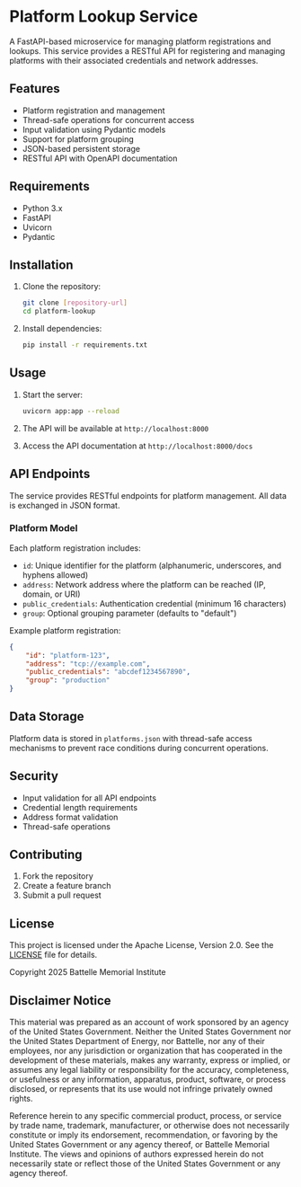 # Platform Lookup Service

A FastAPI-based microservice for managing platform registrations and lookups. This service provides a RESTful API for registering and managing platforms with their associated credentials and network addresses.

## Features

- Platform registration and management
- Thread-safe operations for concurrent access
- Input validation using Pydantic models
- Support for platform grouping
- JSON-based persistent storage
- RESTful API with OpenAPI documentation

## Requirements

- Python 3.x
- FastAPI
- Uvicorn
- Pydantic

## Installation

1. Clone the repository:

   ```bash
   git clone [repository-url]
   cd platform-lookup
   ```

2. Install dependencies:

   ```bash
   pip install -r requirements.txt
   ```

## Usage

1. Start the server:

   ```bash
   uvicorn app:app --reload
   ```

2. The API will be available at `http://localhost:8000`
3. Access the API documentation at `http://localhost:8000/docs`

## API Endpoints

The service provides RESTful endpoints for platform management. All data is exchanged in JSON format.

### Platform Model

Each platform registration includes:

- `id`: Unique identifier for the platform (alphanumeric, underscores, and hyphens allowed)
- `address`: Network address where the platform can be reached (IP, domain, or URI)
- `public_credentials`: Authentication credential (minimum 16 characters)
- `group`: Optional grouping parameter (defaults to "default")

Example platform registration:

```json
{
    "id": "platform-123",
    "address": "tcp://example.com",
    "public_credentials": "abcdef1234567890",
    "group": "production"
}
```

## Data Storage

Platform data is stored in `platforms.json` with thread-safe access mechanisms to prevent race conditions during concurrent operations.

## Security

- Input validation for all API endpoints
- Credential length requirements
- Address format validation
- Thread-safe operations

## Contributing

1. Fork the repository
2. Create a feature branch
3. Submit a pull request

## License

This project is licensed under the Apache License, Version 2.0. See the [LICENSE](LICENSE) file for details.

Copyright 2025 Battelle Memorial Institute

## Disclaimer Notice

This material was prepared as an account of work sponsored by an agency of the
United States Government.  Neither the United States Government nor the United
States Department of Energy, nor Battelle, nor any of their employees, nor any
jurisdiction or organization that has cooperated in the development of these
materials, makes any warranty, express or implied, or assumes any legal
liability or responsibility for the accuracy, completeness, or usefulness or any
information, apparatus, product, software, or process disclosed, or represents
that its use would not infringe privately owned rights.

Reference herein to any specific commercial product, process, or service by
trade name, trademark, manufacturer, or otherwise does not necessarily
constitute or imply its endorsement, recommendation, or favoring by the United
States Government or any agency thereof, or Battelle Memorial Institute. The
views and opinions of authors expressed herein do not necessarily state or
reflect those of the United States Government or any agency thereof.
